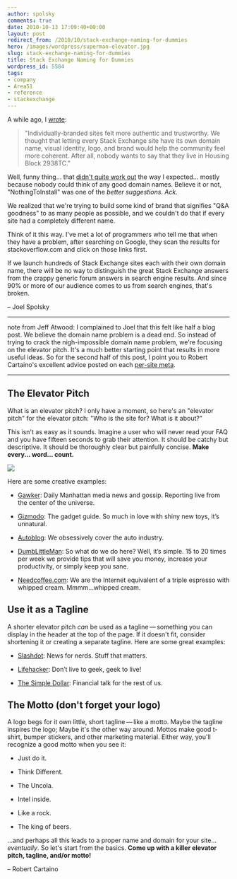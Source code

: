 ```yaml
---
author: spolsky
comments: true
date: 2010-10-13 17:09:40+00:00
layout: post
redirect_from: /2010/10/stack-exchange-naming-for-dummies
hero: /images/wordpress/superman-elevator.jpg
slug: stack-exchange-naming-for-dummies
title: Stack Exchange Naming for Dummies
wordpress_id: 5584
tags:
- company
- Area51
- reference
- stackexchange
---
```


A while ago, I [wrote](http://blog.stackoverflow.com/2010/07/domain-names/):


<blockquote>"Individually-branded sites felt more authentic and trustworthy. We thought that letting every Stack Exchange site have its own domain name, visual identity, logo, and brand would help the community feel more coherent. After all, nobody wants to say that they live in Housing Block 2938TC."</blockquote>


Well, funny thing... that [didn't quite work out](http://blog.stackoverflow.com/2010/10/domain-names-the-wrong-question/) the way I expected... mostly because nobody could think of any good domain names. Believe it or not, "NothingToInstall" was one of the _better suggestions. Ack._

We realized that we're trying to build some kind of brand that signifies "Q&A goodness" to as many people as possible, and we couldn't do that if every site had a completely different name.

Think of it this way. I've met a lot of programmers who tell me that when they have a problem, after searching on Google, they scan the results for stackoverflow.com and click on those links first.

If we launch hundreds of Stack Exchange sites each with their own domain name, there will be no way to distinguish the great Stack Exchange answers from the crappy generic forum answers in search engine results. And since 90% or more of our audience comes to us from search engines, that's broken.


– Joel Spolsky





* * *




note from Jeff Atwood: I complained to Joel that this felt like half a blog post. We believe the domain name problem is a dead end. So instead of trying to crack the nigh-impossible domain name problem, we're focusing on the elevator pitch. It's a much better starting point that results in more useful ideas. So for the second half of this post, I point you to Robert Cartaino's excellent advice posted on each [per-site meta](http://blog.stackoverflow.com/2010/07/new-per-site-metas/).





* * *




## The Elevator Pitch


What is an elevator pitch? I only have a moment, so here's an "elevator pitch" for the elevator pitch: "Who is the site for? What is it about?"

This isn't as easy as it sounds. Imagine a user who will never read your FAQ and you have fifteen seconds to grab their attention. It should be catchy but descriptive. It should be thoroughly clear but painfully concise. **Make every... word... count.**

![](/blog/images/wordpress/superman-elevator.jpg)

Here are some creative examples:



	
  * [Gawker](http://gawker.com/): Daily Manhattan media news and gossip. Reporting live from the center of the universe.

	
  * [Gizmodo](http://gizmodo.com/): The gadget guide. So much in love with shiny new toys, it’s unnatural.

	
  * [Autoblog](http://www.autoblog.com/): We obsessively cover the auto industry.

	
  * [DumbLittleMan](http://www.dumblittleman.com/): So what do we do here? Well, it’s simple. 15 to 20 times per week we provide tips that will save you money, increase your productivity, or simply keep you sane.

	
  * [Needcoffee.com](http://www.needcoffee.com/): We are the Internet equivalent of a triple espresso with whipped cream. Mmmm…whipped cream.




## Use it as a Tagline


A shorter elevator pitch _can_ be used as a tagline — something you can display in the header at the top of the page. If it doesn't fit, consider shortening it or creating a separate tagline. Here are some great examples:



	
  * [Slashdot](http://slashdot.org/): News for nerds. Stuff that matters.

	
  * [Lifehacker](http://www.lifehacker.com/): Don’t live to geek, geek to live!

	
  * [The Simple Dollar](http://www.thesimpledollar.com/): Financial talk for the rest of us.




## The Motto (don't forget your logo)


A logo begs for it own little, short tagline — like a motto. Maybe the tagline inspires the logo; Maybe it's the other way around. Mottos make good t-shirt, bumper stickers, and other marketing material. Either way, you'll recognize a good motto when you see it:



	
  * Just do it.

	
  * Think Different.

	
  * The Uncola.

	
  * Intel inside.

	
  * Like a rock.

	
  * The king of beers.


…and perhaps all this leads to a proper name and domain for your site… _eventually_. So let's start from the basics. **Come up with a killer elevator pitch, tagline, and/or motto!**


– Robert Cartaino
